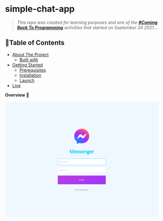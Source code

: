 # simple-chat-app

> _This repo was created for learning purposes and one of the [_**#Coming Back To Programming**_](https://github.com/xvferdy/beginner-portfolio "Beginner Portfolio") activities that started on September 24 2021…_

## :round_pushpin:Table of Contents
- [About The Project](#about-the-project)
    - [Built with](#built-with)
- [Getting Started](#getting-started)
    - [Prerequisites](#prerequisites)
    - [Installation](#installation)
    - [Launch](#launch)
- [Live](#live)


**Overview** 🌈
<p align="">
  <img src="./client/src/assets/overview.png">
</p>
